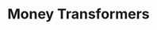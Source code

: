 ---
title: "Money Transformers"
url: /zaragoza/money-transformers-avenida-de-cesar-augusto/
shop: Gebrauchtwaren
---